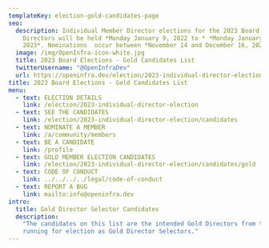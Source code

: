 ```yaml
---
templateKey: election-gold-candidates-page
seo:
  description: Individual Member Director elections for the 2023 Board of
    Directors will be held *Monday January 9, 2022 to * *Monday January 16,
    2023*. Nominations  occur between *November 14 and December 16, 2022*.
  image: /img/OpenInfra-icon-white.jpg
  title: 2023 Board Elections - Gold Candidates List
  twitterUsername: "@OpenInfraDev"
  url: https://openinfra.dev/election/2023-individual-director-election/candidates/gold
title: 2023 Board Elections - Gold Candidates List
menu:
  - text: ELECTION DETAILS
    link: /election/2023-individual-director-election
  - text: SEE THE CANDIDATES
    link: /election/2023-individual-director-election/candidates
  - text: NOMINATE A MEMBER
    link: /a/community/members
  - text: BE A CANDIDATE
    link: /profile
  - text: GOLD MEMBER ELECTION CANDIDATES
    link: /election/2023-individual-director-election/candidates/gold
  - text: CODE OF CONDUCT
    link: ../../../../legal/code-of-conduct
  - text: REPORT A BUG
    link: mailto:info@openinfra.dev
intro:
  title: Gold Director Selector Candidates
  description:
    "The candidates on this list are the intended Gold Directors from the Gold Member companies who are
    running for election as Gold Director Selectors."
---
```

